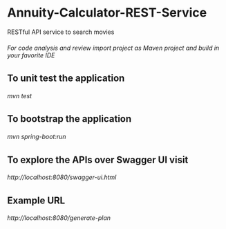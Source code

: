 # Annuity-Calculator-REST-Service
RESTful API service to search movies

###### For code analysis and review import project as Maven project and build in your favorite IDE

## To unit test the application
###### mvn test

## To bootstrap the application
###### mvn spring-boot:run

## To explore the APIs over Swagger UI visit
###### http://localhost:8080/swagger-ui.html

## Example URL

###### http://localhost:8080/generate-plan
